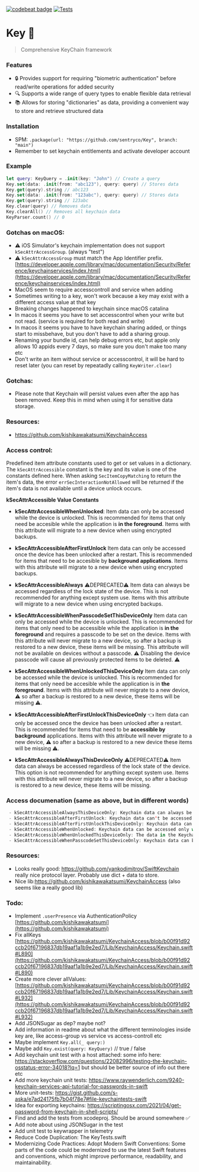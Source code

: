 [![codebeat badge](https://codebeat.co/badges/c964bad7-ab73-4eae-9ce8-cc746cc0e547)](https://codebeat.co/projects/github-com-passbook-key-master)
[![Tests](https://github.com/sentryco/Key/actions/workflows/Tests.yml/badge.svg)](https://github.com/sentryco/Key/actions/workflows/Tests.yml)

# Key 🔑

> Comprehensive KeyChain framework

### Features
- 🔒 Provides support for requiring "biometric authentication" before read/write operations for added security
- 🔍 Supports a wide range of query types to enable flexible data retrieval
- 📚 Allows for storing "dictionaries" as data, providing a convenient way to store and retrieve structured data

### Installation
- SPM: `.package(url: "https://github.com/sentryco/Key", branch: "main")`
- Remember to set keychain entitlements and activate developer account

### Example
```swift
let query: KeyQuery = .init(key: "John") // Create a query
Key.set(data: .init(from: "abc123"), query: query) // Stores data
Key.get(query).string // abc123
Key.set(data: .init(from: "123abc"), query: query) // Stores data
Key.get(query).string // 123abc
Key.clear(query) // Removes data
Key.clearAll() // Removes all keychain data
KeyParser.count() // 0
```

### Gotchas on macOS:
- ⚠️ iOS Simulator's keychain implementation does not support `kSecAttrAccessGroup`. (always "test")
- ⚠️ `kSecAttrAccessGroup` must match the App Identifier prefix. [https://developer.apple.com/library/mac/documentation/Security/Reference/keychainservices/index.html](https://developer.apple.com/library/mac/documentation/Security/Reference/keychainservices/index.html)  
- MacOS seem to require accesscontroll and service when adding
- Sometimes writing to a key, won't work because a key may exist with a different access value at that key
- Breaking changes happened to keychain since macOS catalina
- In macos it seems you have to set accesscontrol when your write but not read. (service is required for both read and write)
- In macos it seems you have to have keychain sharing added, or things start to missbehave, but you don't have to add a sharing group.
- Renaming your bundle id, can help debug errors etc, but apple only allows 10 appids every 7 days, so make sure you don't make too many etc
- Don't write an item without service or accesscontrol, it will be hard to reset later (you can reset by repeatadly calling `KeyWriter.clear`)

### Gotchas:
- Please note that Keychain will persist values even after the app has been removed. Keep this in mind when using it for sensitive data storage.

### Resources:
- https://github.com/kishikawakatsumi/KeychainAccess

### Access control:
Predefined item attribute constants used to get or set values
in a dictionary. The `kSecAttrAccessible` constant is the key and its
value is one of the constants defined here.
When asking `SecItemCopyMatching` to return the item's data, the error
`errSecInteractionNotAllowed` will be returned if the item's data is not
available until a device unlock occurs.

**kSecAttrAccessible Value Constants**

- **kSecAttrAccessibleWhenUnlocked**: Item data can only be accessed
while the device is unlocked. This is recommended for items that only
need be accesible while the application is **in the foreground**.  Items
with this attribute will migrate to a new device when using encrypted
backups.

- **kSecAttrAccessibleAfterFirstUnlock** Item data can only be
accessed once the device has been unlocked after a restart.  This is
recommended for items that need to be accesible by **background
applications**. Items with this attribute will migrate to a new device
when using encrypted backups.

- **kSecAttrAccessibleAlways** ⚠️️DEPRECATED⚠️️ Item data can always be accessed
regardless of the lock state of the device.  This is not recommended
for anything except system use. Items with this attribute will migrate
to a new device when using encrypted backups.

- **kSecAttrAccessibleWhenPasscodeSetThisDeviceOnly** Item data can
only be accessed while the device is unlocked. This is recommended for
items that only need to be accessible while the application is **in the
foreground** and requires a passcode to be set on the device. Items with
this attribute will never migrate to a new device, so after a backup
is restored to a new device, these items will be missing. This
attribute will not be available on devices without a passcode. ⚠️️ Disabling
the device passcode will cause all previously protected items to
be deleted. ⚠️️

- **kSecAttrAccessibleWhenUnlockedThisDeviceOnly** Item data can only
be accessed while the device is unlocked. This is recommended for items
that only need be accesible while the application is in **the foreground**.
Items with this attribute will never migrate to a new device, ⚠️️ so after
a backup is restored to a new device, these items will be missing ⚠️️.

- **kSecAttrAccessibleAfterFirstUnlockThisDeviceOnly** 👈 Item data can
only be accessed once the device has been unlocked after a restart.
This is recommended for items that need to be **accessible by background**
applications. Items with this attribute will never migrate to a new
device, ⚠️️ so after a backup is restored to a new device these items will
be missing ⚠️️.

- **kSecAttrAccessibleAlwaysThisDeviceOnly** ⚠️️DEPRECATED⚠️️ Item data can always
be accessed regardless of the lock state of the device. This option
is not recommended for anything except system use. Items with this
attribute will never migrate to a new device, so after a backup is
restored to a new device, these items will be missing.

### Access documenation (same as above, but in different words)
```swift
 - kSecAttrAccessibleAlwaysThisDeviceOnly: Keychain data can always be accessed, regardless of device is locked or not. These data won't be  included in an iCloud or local backup.
 - kSecAttrAccessibleAfterFirstUnlock: Keychain data can't be accessed after a restart until the device has been unlocked once by the user.
 - kSecAttrAccessibleAfterFirstUnlockThisDeviceOnly: Keychain data can't be accessed after a restart until the device has been unlocked once by the user. Items with this attribute do not migrate to a new device. Thus, after restoring from a backup of a different device, these items will not be present.
 - kSecAttrAccessibleWhenUnlocked: Keychain data can be accessed only while the device is unlocked by the user.
 - kSecAttrAccessibleWhenUnlockedThisDeviceOnly: The data in the Keychain item can be accessed only while the device is unlocked by the user. The data won't be included in an iCloud or local backup.
 - kSecAttrAccessibleWhenPasscodeSetThisDeviceOnly: Keychain data can be accessed only when the device is unlocked. This protection class is only available if a passcode is set on the device. The data won't be included in an iCloud or local backup.
```

### Resources:
- Looks really good: https://github.com/yankodimitrov/SwiftKeychain really nice protocol layer. Probably use dict + data to store.
- Nice lib:https://github.com/kishikawakatsumi/KeychainAccess (also seems like a really good lib)

### Todo:
- Implement `.userPresence` via AuthenticationPolicy [https://github.com/kishikawakatsumi](https://github.com/kishikawakatsumi)
- Fix allKeys [https://github.com/kishikawakatsumi/KeychainAccess/blob/b00f91d92ccb20f67196837db19aaf1a1b9e2ed7/Lib/KeychainAccess/Keychain.swift#L890](https://github.com/kishikawakatsumi/KeychainAccess/blob/b00f91d92ccb20f67196837db19aaf1a1b9e2ed7/Lib/KeychainAccess/Keychain.swift#L890)
- Create more clever allValues: [https://github.com/kishikawakatsumi/KeychainAccess/blob/b00f91d92ccb20f67196837db19aaf1a1b9e2ed7/Lib/KeychainAccess/Keychain.swift#L932](https://github.com/kishikawakatsumi/KeychainAccess/blob/b00f91d92ccb20f67196837db19aaf1a1b9e2ed7/Lib/KeychainAccess/Keychain.swift#L932)
- Add JSONSugar as dep? maybe not?
- Add information in readme about what the different terminologies inside key are, like access-group vs service vs access-controll etc
- Maybe implement `Key.all(_ query:)`
- Maybe add `Key.exist(query: KeyQuery)` // true / false
- Add keychain unit test with a host attached: some info here: https://stackoverflow.com/questions/22082996/testing-the-keychain-osstatus-error-34018?lq=1 but should be better source of info out there etc
- Add more keychain unit tests: https://www.raywenderlich.com/9240-keychain-services-api-tutorial-for-passwords-in-swift
- More unit-tests: https://gist.github.com/s-aska/e7ad24175fb7b04f78e7#file-keychaintests-swift
- Idea for exporting keychains: https://scriptingosx.com/2021/04/get-password-from-keychain-in-shell-scripts/
- Find and add the tests from xcodeproj. Should be around somewhere ✅
- Add note about using JSONSugar in the test 
- Add unit test to keywrapper in telemetry
- Reduce Code Duplication: The KeyTests.swift
- Modernizing Code Practices: Adopt Modern Swift Conventions: Some parts of the code could be modernized to use the latest Swift features and conventions, which might improve performance, readability, and maintainability.